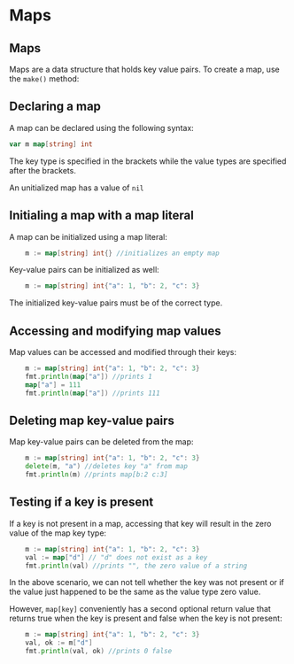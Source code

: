 # Maps

## Maps

Maps are a data structure that holds key value pairs. To create a map, use the `make()` method:

## Declaring a map

A map can be declared using the following syntax:

```go
var m map[string] int
```

The key type is specified in the brackets while the value types are specified after the brackets.

An unitialized map has a value of `nil`

## Initialing a map with a map literal

A map can be initialized using a map literal:

```go
    m := map[string] int{} //initializes an empty map
```

Key-value pairs can be initialized as well:

```go
    m := map[string] int{"a": 1, "b": 2, "c": 3} 
```

The initialized key-value pairs must be of the correct type.

## Accessing and modifying map values

Map values can be accessed and modified through their keys:

```go
    m := map[string] int{"a": 1, "b": 2, "c": 3} 
    fmt.println(map["a"]) //prints 1
    map["a"] = 111 
    fmt.println(map["a"]) //prints 111

```

## Deleting map key-value pairs

Map key-value pairs can be deleted from the map:

```go
    m := map[string] int{"a": 1, "b": 2, "c": 3} 
    delete(m, "a") //deletes key "a" from map
    fmt.println(m) //prints map[b:2 c:3]
```

## Testing if a key is present

If a key is not present in a map, accessing that key will result in the zero value of the map key type:

```go
    m := map[string] int{"a": 1, "b": 2, "c": 3} 
    val := map["d"] // "d" does not exist as a key
    fmt.println(val) //prints "", the zero value of a string
```

In the above scenario, we can not tell whether the key was not present or if the value just happened to be the same as the value type zero value.

However, `map[key]` conveniently has a second optional return value that returns true when the key is present and false when the key is not present:

```go
    m := map[string] int{"a": 1, "b": 2, "c": 3} 
    val, ok := m["d"]
    fmt.println(val, ok) //prints 0 false
```
